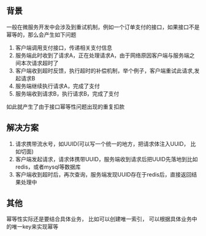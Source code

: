 ## 背景
一般在微服务开发中会涉及到重试机制，例如一个订单支付的接口，如果接口不是幂等的，那么会产生如下问题

1. 客户端调用支付接口，传递相关支付信息
2. 服务端此时收到了请求A，正在处理请求A，由于网络原因客户端与服务端之间本次请求超时了
3. 客户端收到超时反馈，执行超时的补偿机制，举个例子，客户端重试此请求,发起请求B
4. 服务端继续执行请求A，完成了支付
5. 服务端收到请求B，执行请求B，完成了支付

如此就产生了由于接口幂等性问题出现的重复扣款
## 解决方案
1. 请求携带流水号，如UUID(可以写一个统一的地方，把请求体注入UUID， 比如切面)
2. 客户端发起请求，请求体携带UUID，服务端收到请求后把UUID先落地到比如redis，或者mysql等数据库
3. 客户端收到超时后，再次查询，服务端发现UUID存在于redis后，直接返回结果处理中
## 其他
幂等性实际还是要结合具体业务， 比如可以创建唯一索引， 可以根据具体业务中的唯一key来实现幂等